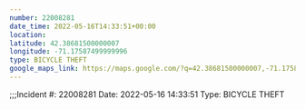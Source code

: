 ```yaml
---
number: 22008281
date_time: 2022-05-16T14:33:51+00:00
location: 
latitude: 42.38681500000007
longitude: -71.17587499999996
type: BICYCLE THEFT
google_maps_link: https://maps.google.com/?q=42.38681500000007,-71.17587499999996
---
```


;;;Incident #: 22008281  Date: 2022-05-16 14:33:51   Type: BICYCLE THEFT
